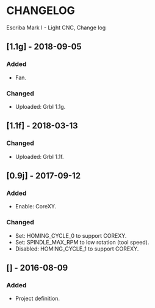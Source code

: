 # CHANGELOG
Escriba Mark I - Light CNC, Change log

## [1.1g] - 2018-09-05
### Added
- Fan.
### Changed
- Uploaded: Grbl 1.1g.

## [1.1f] - 2018-03-13
### Changed
- Uploaded: Grbl 1.1f.

## [0.9j] - 2017-09-12
### Added
- Enable: CoreXY.

### Changed
- Set: HOMING_CYCLE_0 to support COREXY.
- Set: SPINDLE_MAX_RPM to low rotation (tool speed).
- Disabled: HOMING_CYCLE_1 to support COREXY.

## [] - 2016-08-09
### Added
- Project definition.
